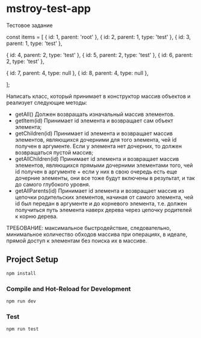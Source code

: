 # mstroy-test-app

Тестовое задание

const items = [
{ id: 1, parent: 'root' },
{ id: 2, parent: 1, type: 'test' },
{ id: 3, parent: 1, type: 'test' },

{ id: 4, parent: 2, type: 'test' },
{ id: 5, parent: 2, type: 'test' },
{ id: 6, parent: 2, type: 'test' },

{ id: 7, parent: 4, type: null },
{ id: 8, parent: 4, type: null },

];

Написать класс, который принимает в конструктор массив объектов и реализует следующие методы:

- getAll() Должен возвращать изначальный массив элементов.
- getItem(id) Принимает id элемента и возвращает сам объект элемента;
- getChildren(id) Принимает id элемента и возвращает массив элементов, являющихся дочерними для того элемента, чей id получен в аргументе. Если у элемента нет дочерних, то должен возвращаться пустой массив;
- getAllChildren(id) Принимает id элемента и возвращает массив элементов, являющихся прямыми дочерними элементами того, чей id получен в аргументе + если у них в свою очередь есть еще дочерние элементы, они все тоже будут включены в результат, и так до самого глубокого уровня.
- getAllParents(id) Принимает id элемента и возвращает массив из цепочки родительских элементов, начиная от самого элемента, чей id был передан в аргументе и до корневого элемента, т.е. должен получиться путь элемента наверх дерева через цепочку родителей к корню дерева.

ТРЕБОВАНИЕ: максимальное быстродействие, следовательно, минимальное количество обходов массива при операциях, в идеале, прямой доступ к элементам без поиска их в массиве.

## Project Setup

```sh
npm install
```

### Compile and Hot-Reload for Development

```sh
npm run dev
```

### Test

```sh
npm run test
```
